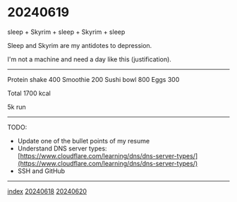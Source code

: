 <head><meta name="viewport" content="width=device-width, initial-scale=1.0, user-scalable=yes" /><meta charset="UTF-8"></head>

# 20240619

sleep + Skyrim + sleep + Skyrim + sleep

Sleep and Skyrim are my antidotes to depression.

I\'m not a machine and need a day like this (justification).

---

Protein shake 400
Smoothie 200
Sushi bowl 800
Eggs 300

Total 1700 kcal

5k run

---

TODO:

- Update one of the bullet points of my resume
- Understand DNS server types: [https://www.cloudflare.com/learning/dns/dns-server-types/](https://www.cloudflare.com/learning/dns/dns-server-types/)
- SSH and GitHub

---

[index](../../index.html)
[20240618](20240618.html)
[20240620](20240620.html)

